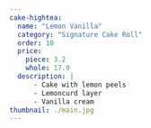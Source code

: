 ```yaml
---
cake-hightea:
  name: "Lemon Vanilla"
  category: "Signature Cake Roll"
  order: 10
  price:
    piece: 3.2
    whole: 17.9
  description: |
      - Cake with lemon peels
      - Lemoncurd layer
      - Vanilla cream
thumbnail: ./main.jpg
---
```

